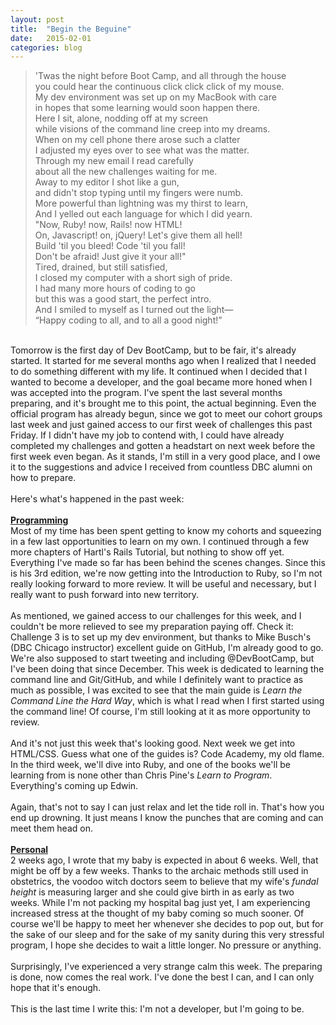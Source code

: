 ```yaml
---
layout: post
title:  "Begin the Beguine"
date:   2015-02-01
categories: blog
---
```


<blockquote><p>'Twas the night before Boot Camp, and all through the house<br>
you could hear the continuous click click click of my mouse.<br>
My dev environment was set up on my MacBook with care<br>
in hopes that some learning would soon happen there.<br>
Here I sit, alone, nodding off at my screen<br>
while visions of the command line creep into my dreams.<br>
When on my cell phone there arose such a clatter<br>
I adjusted my eyes over to see what was the matter.<br>
Through my new email I read carefully<br>
about all the new challenges waiting for me.<br>
Away to my editor I shot like a gun,<br>
and didn't stop typing until my fingers were numb.<br>
More powerful than lightning was my thirst to learn,<br>
And I yelled out each language for which I did yearn.<br>
"Now, Ruby! now, Rails! now HTML!<br>
On, Javascript! on, jQuery! Let's give them all hell!<br>
Build 'til you bleed! Code 'til you fall!<br>
Don't be afraid! Just give it your all!"<br>
Tired, drained, but still satisfied,<br>
I closed my computer with a short sigh of pride.<br>
I had many more hours of coding to go<br>
but this was a good start, the perfect intro.<br>
And I smiled to myself as I turned out the light—<br>
“Happy coding to all, and to all a good night!”</p></blockquote>
<br/>
Tomorrow is the first day of Dev BootCamp, but to be fair, it's already started. It started for me several months ago when I realized that I needed to do something different with my life. It continued when I decided that I wanted to become a developer, and the goal became more honed when I was accepted into the program. I've spent the last several months preparing, and it's brought me to this point, the actual beginning. Even the official program has already begun, since we got to meet our cohort groups last week and just gained access to our first week of challenges this past Friday. If I didn't have my job to contend with, I could have already completed my challenges and gotten a headstart on next week before the first week even began. As it stands, I'm still in a very good place, and I owe it to the suggestions and advice I received from countless DBC alumni on how to prepare.
<br/>
<br/>
Here's what's happened in the past week:
<br/>
<br/>
<u><strong>Programming</strong></u><br>
Most of my time has been spent getting to know my cohorts and squeezing in a few last opportunities to learn on my own. I continued through a few more chapters of Hartl's Rails Tutorial, but nothing to show off yet. Everything I've made so far has been behind the scenes changes. Since this is his 3rd edition, we're now getting into the Introduction to Ruby, so I'm not really looking forward to more review. It will be useful and necessary, but I really want to push forward into new territory.
<br/>
<br/>
As mentioned, we gained access to our challenges for this week, and I couldn't be more relieved to see my preparation paying off. Check it: Challenge 3 is to set up my dev environment, but thanks to Mike Busch's (DBC Chicago instructor) excellent guide on GitHub, I'm already good to go. We're also supposed to start tweeting and including @DevBootCamp, but I've been doing that since December. This week is dedicated to learning the command line and Git/GitHub, and while I definitely want to practice as much as possible, I was excited to see that the main guide is <em>Learn the Command Line the Hard Way</em>, which is what I read when I first started using the command line! Of course, I'm still looking at it as more opportunity to review.
<br/>
<br/>
And it's not just this week that's looking good. Next week we get into HTML/CSS. Guess what one of the guides is? Code Academy, my old flame. In the third week, we'll dive into Ruby, and one of the books we'll be learning from is none other than Chris Pine's <em>Learn to Program</em>. Everything's coming up Edwin.
<br/>
<br/>
Again, that's not to say I can just relax and let the tide roll in. That's how you end up drowning. It just means I know the punches that are coming and can meet them head on.
<br/>
<br/>
<u><strong>Personal</strong></u><br>
2 weeks ago, I wrote that my baby is expected in about 6 weeks. Well, that might be off by a few weeks. Thanks to the archaic methods still used in obstetrics, the voodoo witch doctors seem to believe that my wife's <em>fundal height</em> is measuring larger and she could give birth in as early as two weeks. While I'm not packing my hospital bag just yet, I am experiencing increased stress at the thought of my baby coming so much sooner. Of course we'll be happy to meet her whenever she decides to pop out, but for the sake of our sleep and for the sake of my sanity during this very stressful program, I hope she decides to wait a little longer. No pressure or anything.
<br/>
<br/>
Surprisingly, I've experienced a very strange calm this week. The preparing is done, now comes the real work. I've done the best I can, and I can only hope that it's enough.
<br/>
<br/>
This is the last time I write this: I'm not a developer, but I'm going to be.